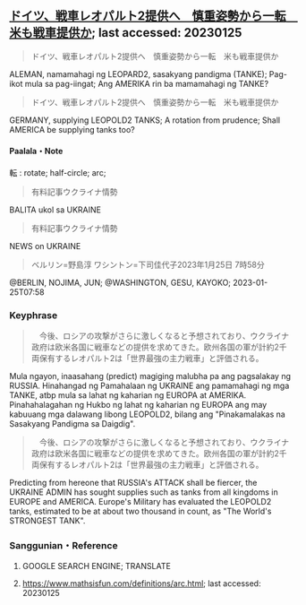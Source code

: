 ## [ドイツ、戦車レオパルト2提供へ　慎重姿勢から一転　米も戦車提供か](https://www.asahi.com/articles/ASR1T2HYVR1TUHBI008.html?iref=comtop_7_06); last accessed: 20230125

> ドイツ、戦車レオパルト2提供へ　慎重姿勢から一転　米も戦車提供か

ALEMAN, namamahagi ng LEOPARD2, sasakyang pandigma (TANKE); Pag-ikot mula sa pag-iingat; Ang AMERIKA rin ba mamamahagi ng TANKE?

> ドイツ、戦車レオパルト2提供へ　慎重姿勢から一転　米も戦車提供か

GERMANY, supplying LEOPOLD2 TANKS; A rotation from prudence; Shall AMERICA be supplying tanks too?

#### Paalala・Note

転 : rotate; half-circle; arc; 

> 有料記事ウクライナ情勢

BALITA ukol sa UKRAINE

> 有料記事ウクライナ情勢


NEWS on UKRAINE

> ベルリン=野島淳 ワシントン=下司佳代子2023年1月25日 7時58分

@BERLIN, NOJIMA, JUN; @WASHINGTON, GESU, KAYOKO; 2023-01-25T07:58

### Keyphrase

>　今後、ロシアの攻撃がさらに激しくなると予想されており、ウクライナ政府は欧米各国に戦車などの提供を求めてきた。欧州各国の軍が計約2千両保有するレオパルト2は「世界最強の主力戦車」と評価される。

Mula ngayon, inaasahang (predict) magiging malubha pa ang pagsalakay ng RUSSIA. Hinahangad ng Pamahalaan ng UKRAINE ang pamamahagi ng mga TANKE, atbp mula sa lahat ng kaharian ng EUROPA at AMERIKA. Pinahahalagahan ng Hukbo ng lahat ng kaharian ng EUROPA ang may kabuuang mga dalawang libong LEOPOLD2, bilang ang "Pinakamalakas na Sasakyang Pandigma sa Daigdig". 

>　今後、ロシアの攻撃がさらに激しくなると予想されており、ウクライナ政府は欧米各国に戦車などの提供を求めてきた。欧州各国の軍が計約2千両保有するレオパルト2は「世界最強の主力戦車」と評価される。

Predicting from hereone that RUSSIA's ATTACK shall be fiercer, the UKRAINE ADMIN has sought supplies such as tanks from all kingdoms in EUROPE and AMERICA. Europe's Military has evaluated the LEOPOLD2 tanks, estimated to be at about two thousand in count, as "The World's STRONGEST TANK".

### Sanggunian・Reference

1) GOOGLE SEARCH ENGINE; TRANSLATE

2) https://www.mathsisfun.com/definitions/arc.html; last accessed: 20230125
